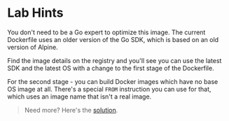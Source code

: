 # Lab Hints

You don't need to be a Go expert to optimize this image. The current Dockerfile uses an older version of the Go SDK, which is based on an old version of Alpine. 

Find the image details on the registry and you'll see you can use the latest SDK and the latest OS with a change to the first stage of the Dockerfile.

For the second stage - you can build Docker images which have no base OS image at all. There's a special `FROM` instruction you can use for that, which uses an image name that isn't a real image.

> Need more? Here's the [solution](solution.md).